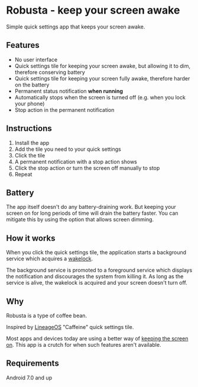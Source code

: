 # Robusta - keep your screen awake

Simple quick settings app that keeps your screen awake. 

## Features

- No user interface
- Quick settings tile for keeping your screen awake, but allowing it to dim, therefore 
conserving battery
- Quick settings tile for keeping your screen fully awake, therefore harder on the battery
- Permanent status notification **when running**
- Automatically stops when the screen is turned off (e.g. when you lock your phone)
- Stop action in the permanent notification

## Instructions

1. Install the app
2. Add the tile you need to your quick settings
3. Click the tile 
4. A permanent notification with a stop action shows
5. Click the stop action or turn the screen off manually to stop 
6. Repeat

## Battery

The app itself doesn't do any battery-draining work. But keeping your screen on for long 
periods of time will drain the battery faster. You can mitigate this by using the option 
that allows screen dimming. 

## How it works

When you click the quick settings tile, the application starts a background service 
which acquires a [wakelock](https://developer.android.com/training/scheduling/wakelock#cpu). 

The background service is promoted to a foreground service which displays the notification 
and discourages the system from killing it. As long as the service is alive, the wakelock 
is acquired and your screen doesn't turn off. 

## Why 

Robusta is a type of coffee bean. 

Inspired by [LineageOS](https://lineageos.org/) "Caffeine" quick settings tile. 

Most apps and devices today are using a better way of [keeping the screen on](https://developer.android.com/training/scheduling/wakelock#screen). This app is a crutch for when such 
features aren't available. 

## Requirements 

Android 7.0 and up
